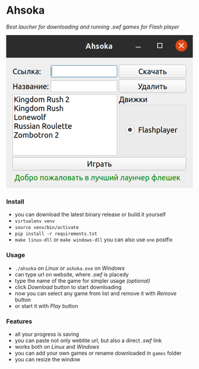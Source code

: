 # Ahsoka
*Best laucher for downloading and running .swf games for Flash player*

![image](https://github.com/Gornak40/ahsoka/raw/master/examples/intro.png)
### Install
* you can download the latest binary release or build it yourself
* ```virtualenv venv```
* ```source venv/bin/activate```
* ```pip install -r requirements.txt```
* ```make linux-dll``` or ```make windows-dll``` you can also use ```one``` postfix
### Usage
* ```./ahsoka``` on *Linux* or ```ashoka.exe``` on *Windows*
* can type url on website, where *.swf* is placedy
* type the name of the game for simpler usage *(optional)*
* click *Download* button to start downloading
* now you can select any game from list and remove it with *Remove* button
* or start it with *Play* button
### Features
* all your progress is saving
* you can paste not only webtite url, but also a direct *.swf* link
* works both on *Linux* and *Windows*
* you can add your own games or rename downloaded in ```games``` folder
* you can resize the window

